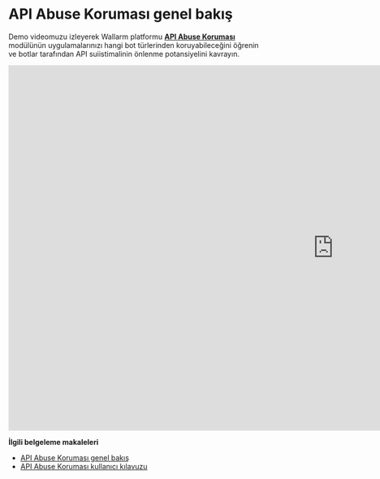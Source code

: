 # API Abuse Koruması genel bakış

Demo videomuzu izleyerek Wallarm platformu [**API Abuse Koruması**](../about-wallarm/api-abuse-prevention.md) modülünün uygulamalarınızı hangi bot türlerinden koruyabileceğini öğrenin ve botlar tarafından API suiistimalinin önlenme potansiyelini kavrayın.

<div class="video-wrapper">
  <iframe width="1280" height="720" src="https://www.youtube.com/embed/FRxpPqmVziY" title="YouTube video player" frameborder="0" allow="accelerometer; autoplay; clipboard-write; encrypted-media; gyroscope; picture-in-picture; web-share" allowfullscreen></iframe>
</div>

**İlgili belgeleme makaleleri**

* [API Abuse Koruması genel bakış](../about-wallarm/api-abuse-prevention.md)
* [API Abuse Koruması kullanıcı kılavuzu](../user-guides/api-abuse-prevention.md)